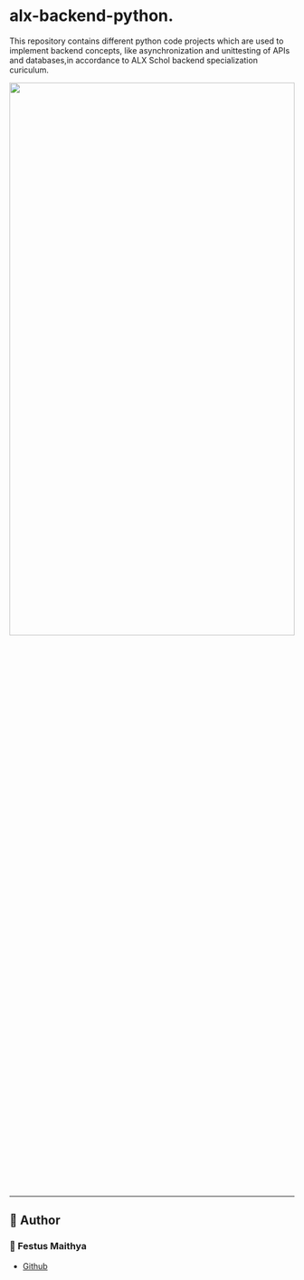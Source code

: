 # alx-backend-python.
This repository contains different python code projects which are used to implement backend concepts, like asynchronization and unittesting of APIs and databases,in accordance to ALX Schol backend specialization curiculum.

<img src="https://media.geeksforgeeks.org/wp-content/cdn-uploads/20210917204112/Top-10-Advance-Python-Concepts-That-You-Must-Know.png" width = "100%" height = "50%"/>

---


## :pencil: **Author**
### :man: Festus Maithya
- [Github](https://github.com/festusmaithyakcau)
